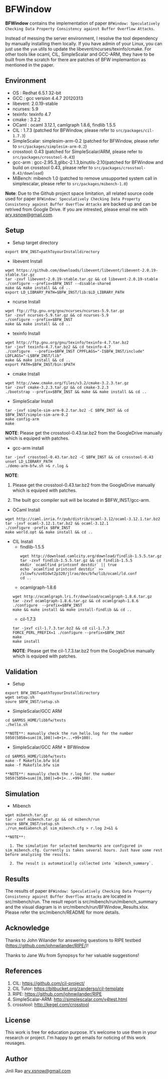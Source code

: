 # BFWindow

**BFWindow** contains the implementation of paper `BFWindow: Speculatively Checking Data Property Consistency against Buffer Overflow Attacks`.

Instead of messing the server environment, I resolve the tool dependency by manually installing them locally. If you have admin of your Linux, you can just use the `yum` utils to update the libevent/ncurses/texinfo/cmake. For other tools like ocaml, CIL, SimpleScalar and GCC-ARM, they have to be built from the scratch for there are patches of BFW implemantion as mentioned in the paper.

## Environment

+ OS     : Redhat 6.5.1 32-bit
+ GCC    : gcc version 4.4.7 20120313
+ libevent: 2.0.19-stable
+ ncurses: 5.9
+ texinfo: texinfo 4.7
+ cmake  : 3.2.2
+ OCaml  : ocaml 3.12.1, camlgraph 1.8.6, findlib 1.5.5
+ CIL    : 1.7.3 (patched for BFWindow, please refer to `src/packages/cil-1.7.3`)
+ SimpleScalar: simplesim-arm-0.2 (patched for BFWindow, please refer to `src/packages/simplesim-arm-0.2`)
+ crosstool: 0.43 (patched for SimpleScalar/ARM, please refer to `src/packages/crosstool-0.43`)
+ gcc-arm  : gcc-2.95.3,glibc-2.1.3,binutils-2.10(patched for BFWindow and build on crosstool 0.43, please refer to `src/packages/crosstool-0.43/download`)
+ MiBench: mibench 1.0 (patched to remove unsupported system call in simplescalar, please refer to `src/packages/mibench-1.0`)

**Note**: Due to the Github project space limitation, all related source code used for paper `BFWindow: Speculatively Checking Data Property Consistency against Buffer Overflow Attacks` are backed up and can be retrived from Google Drive. If you are intrested, please email me with ary.xsnow@gmail.com. 

## Setup

+ Setup target directory
```
export BFW_INST=pathToyourInstalldirectory
```

+ libevent Install
```
wget https://github.com/downloads/libevent/libevent/libevent-2.0.19-stable.tar.gz
tar -zxvf libevent-2.0.19-stable.tar.gz && cd libevent-2.0.19-stable
./configure --prefix=$BFW_INST --disable-shared
make && make install && cd ..
export LD_LIBRARY_PATH=$BFW_INST/lib:$LD_LIBRARY_PATH
```

+ ncurse Install
```
wget ftp://ftp.gnu.org/gnu/ncurses/ncurses-5.9.tar.gz
tar -zxvf ncurses-5.9.tar.gz && cd ncurses-5.9
./configure --prefix=$BFW_INST
make && make install && cd ..
```

+ texinfo Install
```
wget http://ftp.gnu.org/gnu/texinfo/texinfo-4.7.tar.bz2
tar -jxvf texinfo-4.7.tar.bz2 && cd texinfo-4.7
./configure  --prefix=$BFW_INST CPPFLAGS="-I$BFW_INST/include" LDFLAGS="-L$BFW_INST/lib"
make && make install && cd ..
export PATH=$BFW_INST/bin:$PATH
```

+ cmake Install
```
wget http://www.cmake.org/files/v3.2/cmake-3.2.3.tar.gz
tar -zxvf cmake-3.2.3.tar.gz && cd cmake-3.2.3
./bootstrap --prefix=$BFW_INST && make && make install && cd ..
```

+ SimpleScalar Install
```
tar -jxvf simple-sim-arm-0.2.tar.bz2 -C $BFW_INST && cd $BFW_INST/simple-sim-arm-0.2
make config-arm
make
```
**NOTE**: Please get the crosstool-0.43.tar.bz2 from the GoogleDrive manually which is equiped with patches.

+ gcc-arm install
```
tar -jxvf crosstool-0.43.tar.bz2 -C $BFW_INST && cd crosstool-0.43
unset LD_LIBRARY_PATH
./demo-arm-bfw.sh >& r.log &
```
  **NOTE**: 
  1. Please get the crosstool-0.43.tar.bz2 from the GoogleDrive manually which is equiped with patches.

  2. The built gcc compiler suit will be located in $BFW_INST/gcc-arm.

+ OCaml Install
```
wget http://caml.inria.fr/pub/distrib/ocaml-3.12/ocaml-3.12.1.tar.bz2
tar -jxvf ocaml-3.12.1.tar.bz2 && ocaml-3.12.1
./configure -prefix $BFW_INST
make world.opt && make install && cd ..
```

+ CIL Install
  + findlib-1.5.5
    ```
    wget http://download.camlcity.org/download/findlib-1.5.5.tar.gz
    tar -zxvf findlib-1.5.5.tar.gz && cd findlib-1.5.5
    mkdir `ocamlfind printconf destdir` || true
    echo `ocamlfind printconf destdir` >> /slowfs/us01dwt2p320/jlrao/dev/bfw/lib/ocaml/ld.conf
    cd ..
    ```
  + ocamlgraph-1.8.6
  ```
  wget http://ocamlgraph.lri.fr/download/ocamlgraph-1.8.6.tar.gz
  tar -zxvf ocamlgraph-1.8.6.tar.gz && cd ocamlgraph-1.8.6
  ./configure  --prefix=$BFW_INST
  make && make install && make install-findlib && cd ..
  ```
  + cil-1.7.3
  ```
  tar -jxvf cil-1.7.3.tar.bz2 && cd cil-1.7.3
  FORCE_PERL_PREFIX=1 ./configure --prefix=$BFW_INST
  make
  make install
  ```
    **NOTE**: Please get the cil-1.7.3.tar.bz2 from the GoogleDrive manually which is equiped with patches.

## Validation
  + Setup
  
  ```
  export BFW_INST=pathToyourInstalldirectory
  wget setup.sh
  soure $BFW_INST/setup.sh
  ```
  + SimpleScalar/GCC ARM
  ```
  cd $ARMSS_HOME/libbfw/tests
  ./hello.sh
  ```
    **NOTE**: manually check the run_hello.log for the number 5050(5050=sum([0,100])=0+1+...+99+100).
  
  + SimpleScalar/GCC ARM + BFWindow
  ```
  cd $ARMSS_HOME/libbfw/tests
  make -f Makefile.bfw bld
  make -f Makefile.bfw sim
  ```
    **NOTE**: manually check the r.log for the number 5050(5050=sum([0,100])=0+1+...+99+100).

## Simulation

  + Mibench
  ```
  wget mibench.tar.gz
  tar -zxvf mibench.tar.gz && cd mibench/run
  soure $BFW_INST/setup.sh
  ./run_mediabench.pl sim_mibench.cfg > r.log 2>&1 &
  ```
    **NOTE**:
    
      1. The simulation for selected benchmarks are configured in sim_mibench.cfg. Currently is takes several hours. Just have some rest before analyzing the results.
      
      2. The result is automatically collected into `mibench_summary`.

## Results
  The results of paper `BFWindow: Speculatively Checking Data Property Consistency against Buffer Overflow Attacks` are located in src/mibench/run. The result report is src/mibench/run/mibench_summary and the visual diagram is in src/mibench/run/BFWindow_Results.xlsx. Please refer the src/mibench/README for more details.

## Acknowledge
  Thanks to John Wilander for answering questions to RIPE testbed (https://github.com/johnwilander/RIPE/)!

  Thanks to Jane Wu from Synopsys for her valuable suggestions!

## References
  1. CIL: https://github.com/cil-project/
  2. CIL Tutor: https://bitbucket.org/zanderso/cil-template
  3. RIPE: https://github.com/johnwilander/RIPE
  4. SimpleScalar-ARM: http://simplescalar.com/v4test.html
  5. crosstool: http://kegel.com/crosstool

## License
This work is free for education purpose. It's welcome to use them in your research or project. I'm happy to get emails for noticing of this work reusages.

## Author

Jinli Rao <ary.xsnow@gmail.com>

